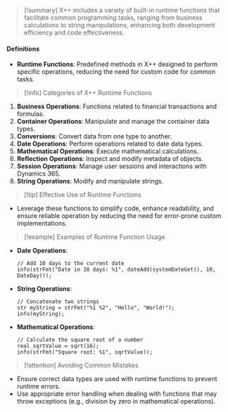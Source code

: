 >[!summary]
>X++ includes a variety of built-in runtime functions that facilitate common programming tasks, ranging from business calculations to string manipulations, enhancing both development efficiency and code effectiveness.

#### Definitions
- **Runtime Functions**: Predefined methods in X++ designed to perform specific operations, reducing the need for custom code for common tasks.

>[!info] Categories of X++ Runtime Functions
1. **Business Operations**: Functions related to financial transactions and formulas.
2. **Container Operations**: Manipulate and manage the container data types.
3. **Conversions**: Convert data from one type to another.
4. **Date Operations**: Perform operations related to date data types.
5. **Mathematical Operations**: Execute mathematical calculations.
6. **Reflection Operations**: Inspect and modify metadata of objects.
7. **Session Operations**: Manage user sessions and interactions with Dynamics 365.
8. **String Operations**: Modify and manipulate strings.

>[!tip] Effective Use of Runtime Functions
- Leverage these functions to simplify code, enhance readability, and ensure reliable operation by reducing the need for error-prone custom implementations.

>[!example] Examples of Runtime Function Usage
- **Date Operations**:
  ```x++
  // Add 10 days to the current date
  info(strFmt("Date in 10 days: %1", dateAdd(systemDateGet(), 10, DateDay)));
  ```
- **String Operations**:
  ```x++
  // Concatenate two strings
  str myString = strFmt("%1 %2", "Hello", "World!");
  info(myString);
  ```
- **Mathematical Operations**:
  ```x++
  // Calculate the square root of a number
  real sqrtValue = sqrt(16);
  info(strFmt("Square root: %1", sqrtValue));
  ```

>[!attention] Avoiding Common Mistakes
- Ensure correct data types are used with runtime functions to prevent runtime errors.
- Use appropriate error handling when dealing with functions that may throw exceptions (e.g., division by zero in mathematical operations).
